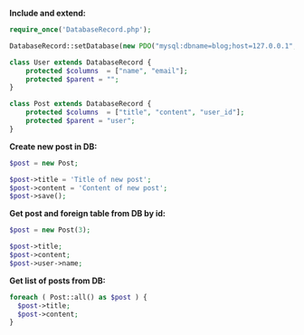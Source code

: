 **Include and extend:**
```php
require_once('DatabaseRecord.php');

DatabaseRecord::setDatabase(new PDO("mysql:dbname=blog;host=127.0.0.1", "blog", "1111"));

class User extends DatabaseRecord {
    protected $columns  = ["name", "email"];
    protected $parent = "";
}

class Post extends DatabaseRecord {
    protected $columns  = ["title", "content", "user_id"];
    protected $parent = "user";
}
```

**Create new post in DB:**
```php
$post = new Post;

$post->title = 'Title of new post';
$post->content = 'Content of new post';
$post->save();
```

**Get post and foreign table from DB by id:**
```php
$post = new Post(3);

$post->title;
$post->content;
$post->user->name;
```
**Get list of posts from DB:**
```php
foreach ( Post::all() as $post ) {
  $post->title;
  $post->content;
}
```
